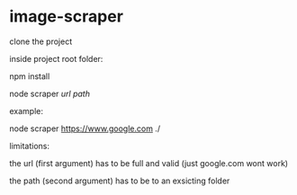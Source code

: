 # image-scraper

clone the project

inside project root folder:

npm install

node scraper *url* *path*

example:

node scraper https://www.google.com ./

limitations:

the url (first argument) has to be full and valid (just google.com wont work)

the path (second argument) has to be to an exsicting folder


